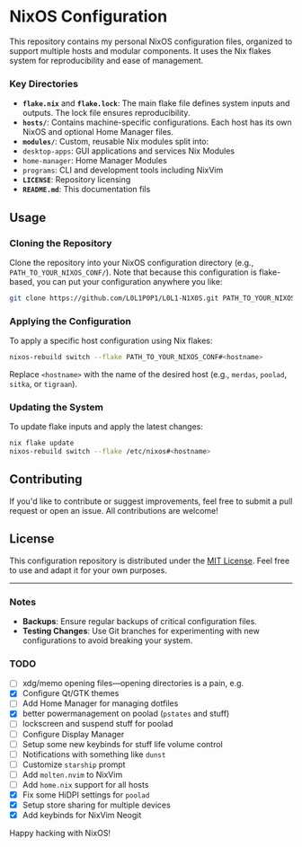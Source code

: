# NixOS Configuration

This repository contains my personal NixOS configuration files, organized to support multiple hosts and modular components. It uses the Nix flakes system for reproducibility and ease of management.

### Key Directories 
- **`flake.nix`** and **`flake.lock`**: The main flake file defines system inputs and outputs. The lock file ensures reproducibility.
- **`hosts/`**: Contains machine-specific configurations. Each host has its own NixOS and optional Home Manager files.
- **`modules/`**: Custom, reusable Nix modules split into:
- `desktop-apps`: GUI applications and services Nix Modules
- `home-manager`: Home Manager Modules
- `programs`: CLI and development tools including NixVim
- **`LICENSE`**: Repository licensing
- **`README.md`**: This documentation fils

## Usage

### Cloning the Repository

Clone the repository into your NixOS configuration directory (e.g., `PATH_TO_YOUR_NIXOS_CONF/`). Note that because this configuration is flake-based, you can put your configuration anywhere you like:

```bash
git clone https://github.com/L0L1P0P1/L0L1-N1X0S.git PATH_TO_YOUR_NIXOS_CONF/
```

### Applying the Configuration

To apply a specific host configuration using Nix flakes:

```bash
nixos-rebuild switch --flake PATH_TO_YOUR_NIXOS_CONF#<hostname>
```

Replace `<hostname>` with the name of the desired host (e.g., `merdas`, `poolad`, `sitka`, or `tigraan`).

### Updating the System

To update flake inputs and apply the latest changes:

```bash
nix flake update
nixos-rebuild switch --flake /etc/nixos#<hostname>
```

## Contributing

If you'd like to contribute or suggest improvements, feel free to submit a pull request or open an issue. All contributions are welcome!

## License

This configuration repository is distributed under the [MIT License](LICENSE). Feel free to use and adapt it for your own purposes.

---

### Notes

- **Backups**: Ensure regular backups of critical configuration files.
- **Testing Changes**: Use Git branches for experimenting with new configurations to avoid breaking your system.

### TODO
- [ ] xdg/memo opening files—opening directories is a pain, e.g.
- [x] Configure Qt/GTK themes
- [ ] Add Home Manager for managing dotfiles
- [x] better powermanagement on poolad (`pstates` and stuff)
- [ ] lockscreen and suspend stuff for poolad
- [ ] Configure Display Manager
- [ ] Setup some new keybinds for stuff life volume control
- [ ] Notifications with something like `dunst`
- [ ] Customize `starship` prompt
- [ ] Add `molten.nvim` to NixVim
- [ ] Add `home.nix` support for all hosts
- [x] Fix some HiDPI settings for `poolad`
- [x] Setup store sharing for multiple devices
- [x] Add keybinds for NixVim Neogit

Happy hacking with NixOS!
